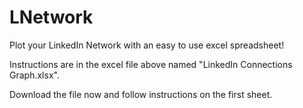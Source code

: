 # LNetwork
Plot your LinkedIn Network with an easy to use excel spreadsheet!

Instructions are in the excel file above named "LinkedIn Connections Graph.xlsx".

Download the file now and follow instructions on the first sheet.

